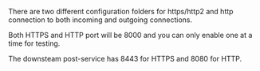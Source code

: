 There are two different configuration folders for https/http2 and http connection to both incoming and outgoing connections. 

Both HTTPS and HTTP port will be 8000 and you can only enable one at a time for testing. 

The downsteam post-service has 8443 for HTTPS and 8080 for HTTP.

